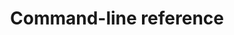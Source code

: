 ---
layout: layout.pug
navigationTitle: Command-line reference
title: Command-line reference
menuWeight: 10
excerpt: Review complete usage information for the Konvoy command-line interface
enterprise: false
---